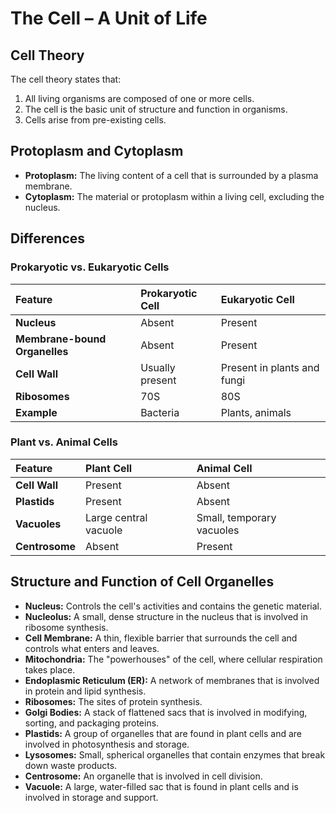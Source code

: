 
# The Cell – A Unit of Life

## Cell Theory

The cell theory states that:

1.  All living organisms are composed of one or more cells.
2.  The cell is the basic unit of structure and function in organisms.
3.  Cells arise from pre-existing cells.

## Protoplasm and Cytoplasm

*   **Protoplasm:** The living content of a cell that is surrounded by a plasma membrane.
*   **Cytoplasm:** The material or protoplasm within a living cell, excluding the nucleus.

## Differences

### Prokaryotic vs. Eukaryotic Cells

| Feature | Prokaryotic Cell | Eukaryotic Cell |
| :--- | :--- | :--- |
| **Nucleus** | Absent | Present |
| **Membrane-bound Organelles** | Absent | Present |
| **Cell Wall** | Usually present | Present in plants and fungi |
| **Ribosomes** | 70S | 80S |
| **Example** | Bacteria | Plants, animals |

### Plant vs. Animal Cells

| Feature | Plant Cell | Animal Cell |
| :--- | :--- | :--- |
| **Cell Wall** | Present | Absent |
| **Plastids** | Present | Absent |
| **Vacuoles** | Large central vacuole | Small, temporary vacuoles |
| **Centrosome** | Absent | Present |

## Structure and Function of Cell Organelles

*   **Nucleus:** Controls the cell's activities and contains the genetic material.
*   **Nucleolus:** A small, dense structure in the nucleus that is involved in ribosome synthesis.
*   **Cell Membrane:** A thin, flexible barrier that surrounds the cell and controls what enters and leaves.
*   **Mitochondria:** The "powerhouses" of the cell, where cellular respiration takes place.
*   **Endoplasmic Reticulum (ER):** A network of membranes that is involved in protein and lipid synthesis.
*   **Ribosomes:** The sites of protein synthesis.
*   **Golgi Bodies:** A stack of flattened sacs that is involved in modifying, sorting, and packaging proteins.
*   **Plastids:** A group of organelles that are found in plant cells and are involved in photosynthesis and storage.
*   **Lysosomes:** Small, spherical organelles that contain enzymes that break down waste products.
*   **Centrosome:** An organelle that is involved in cell division.
*   **Vacuole:** A large, water-filled sac that is found in plant cells and is involved in storage and support.
